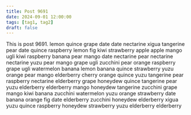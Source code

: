 ```yaml
---
title: Post 9691
date: 2024-09-01 12:00:00
tags: [tag1, tag2]
draft: false
---
```

This is post 9691.
lemon
quince
grape
date
date
nectarine
xigua
tangerine
pear
date
quince
raspberry
lemon
fig
kiwi
strawberry
apple
apple
mango
ugli
kiwi
raspberry
banana
pear
mango
date
nectarine
pear
nectarine
nectarine
yuzu
pear
mango
grape
ugli
zucchini
pear
orange
raspberry
grape
ugli
watermelon
banana
lemon
banana
quince
strawberry
yuzu
orange
pear
mango
elderberry
cherry
orange
quince
yuzu
tangerine
pear
raspberry
nectarine
elderberry
grape
honeydew
quince
tangerine
pear
yuzu
elderberry
elderberry
mango
honeydew
tangerine
zucchini
grape
mango
kiwi
banana
zucchini
watermelon
yuzu
orange
strawberry
date
banana
orange
fig
date
elderberry
zucchini
honeydew
elderberry
xigua
yuzu
quince
raspberry
honeydew
strawberry
yuzu
elderberry
elderberry
